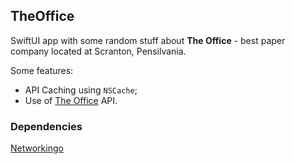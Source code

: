 ## TheOffice

SwiftUI app with some random stuff about **The Office** - best paper company located at Scranton, Pensilvania.

Some features:
- API Caching using `NSCache`;
- Use of [The Office](https://theofficeapi.dev/) API.

### Dependencies
[Networkingo](https://github.com/AdrianoAntoniev/Networkingo)

